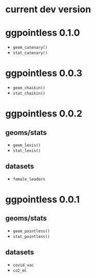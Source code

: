 # current dev version

# ggpointless 0.1.0
* `geom_catenary()`
* `stat_catenary()`

# ggpointless 0.0.3
* `geom_chaikin()`
* `stat_chaikin()`

# ggpointless 0.0.2
## geoms/stats
* `geom_lexis()`
* `stat_lexis()`

## datasets
* `female_leaders`

# ggpointless 0.0.1

## geoms/stats
* `geom_pointless()`
* `stat_pointless()`

## datasets
* `covid_vac`
* `co2_ml`
